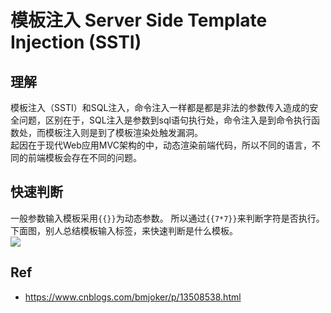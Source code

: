 # 模板注入 Server Side Template Injection (SSTI)
## 理解
模板注入（SSTI）和SQL注入，命令注入一样都是都是非法的参数传入造成的安全问题，区别在于，SQL注入是参数到sql语句执行处，命令注入是到命令执行函数处，而模板注入则是到了模板渲染处触发漏洞。     
起因在于现代Web应用MVC架构的中，动态渲染前端代码，所以不同的语言，不同的前端模板会存在不同的问题。    
## 快速判断
一般参数输入模板采用`{{}}`为动态参数。  所以通过`{{7*7}}`来判断字符是否执行。   
下面图，别人总结模板输入标签，来快速判断是什么模板。   
![](https://img2020.cnblogs.com/blog/1344396/202009/1344396-20200911174631687-758048107.png)

## Ref

- https://www.cnblogs.com/bmjoker/p/13508538.html
